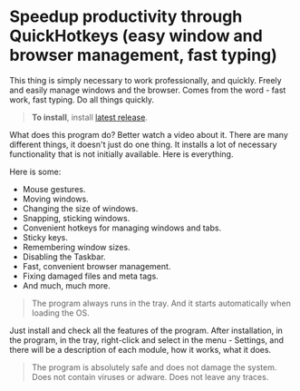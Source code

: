 # Speed ​​up productivity through QuickHotkeys (easy window and browser management, fast typing) 

This thing is simply necessary to work professionally, and quickly. Freely and easily manage windows and the browser.
Comes from the word - fast work, fast typing. Do all things quickly.

> **To install**, install [latest release](https://github.com/mnbcz/QuickHotkeys/releases).

What does this program do?
Better watch a video about it.
There are many different things, it doesn't just do one thing. It installs a lot of necessary functionality that is not initially available.
Here is everything.

Here is some: 
- Mouse gestures. 
- Moving windows. 
- Changing the size of windows. 
- Snapping, sticking windows.
- Convenient hotkeys for managing windows and tabs.
- Sticky keys.
- Remembering window sizes.
- Disabling the Taskbar.
- Fast, convenient browser management.
- Fixing damaged files and meta tags.
- And much, much more.

> The program always runs in the tray. And it starts automatically when loading the OS.

Just install and check all the features of the program.
After installation, in the program, in the tray, right-click and select in the menu - Settings, and there will be a description of each module, how it works, what it does.

> The program is absolutely safe and does not damage the system.
Does not contain viruses or adware.
Does not leave any traces.

